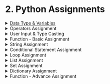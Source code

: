 # 2. Python Assignments

<details>

<summary><a href="data-type-and-variables.md">Data Type &#x26; Variables</a></summary>



</details>

<details>

<summary>Operators Assignment</summary>



</details>

<details>

<summary>User Input &#x26; Type Casting</summary>



</details>

<details>

<summary>Function - Basic Assignment</summary>



</details>

<details>

<summary>String Assignment</summary>



</details>

<details>

<summary>Conditional Statement Assignment</summary>



</details>

<details>

<summary>Loop Assignment</summary>



</details>

<details>

<summary>List Assignment</summary>



</details>

<details>

<summary>Set Assignment</summary>



</details>

<details>

<summary>Dictionary Assignment</summary>



</details>

<details>

<summary>Function - Advance Assignment</summary>



</details>
